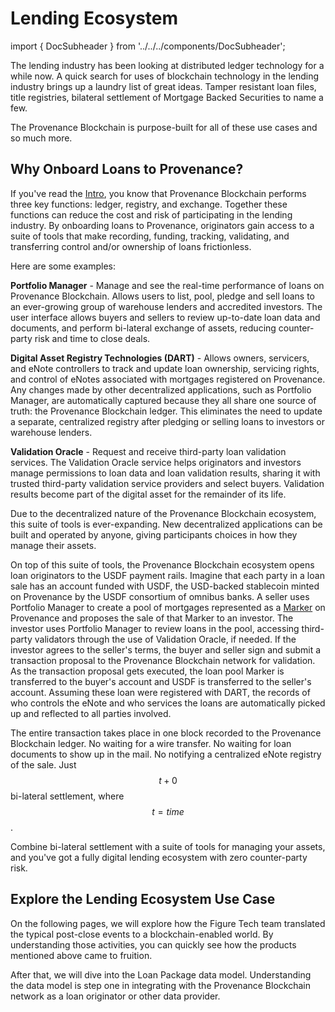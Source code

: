 # Lending Ecosystem

import { DocSubheader } from '../../../components/DocSubheader';

<DocSubheader text='The guide uses the lending ecosystem as a very real example of building out a use case on top of Provenance Blockchain'
/>

The lending industry has been looking at distributed ledger technology for a while now. A quick search for uses of blockchain technology in the lending industry brings up a laundry list of great ideas. Tamper resistant loan files, title registries, bilateral settlement of Mortgage Backed Securities to name a few.

The Provenance Blockchain is purpose-built for all of these use cases and so much more.

## Why Onboard Loans to Provenance?

If you've read the [Intro](../../../ecosystem/financial-services-blockchain/), you know that Provenance Blockchain performs three key functions: ledger, registry, and exchange. Together these functions can reduce the cost and risk of participating in the lending industry. By onboarding loans to Provenance, originators gain access to a suite of tools that make recording, funding, tracking, validating, and transferring control and/or ownership of loans frictionless.

Here are some examples:

**Portfolio Manager** - Manage and see the real-time performance of loans on Provenance Blockchain. Allows users to list, pool, pledge and sell loans to an ever-growing group of warehouse lenders and accredited investors. The user interface allows buyers and sellers to review up-to-date loan data and documents, and perform bi-lateral exchange of assets, reducing counter-party risk and time to close deals.

**Digital Asset Registry Technologies (DART)** - Allows owners, servicers, and eNote controllers to track and update loan ownership, servicing rights, and control of eNotes associated with mortgages registered on Provenance. Any changes made by other decentralized applications, such as Portfolio Manager, are automatically captured because they all share one source of truth: the Provenance Blockchain ledger. This eliminates the need to update a separate, centralized registry after pledging or selling loans to investors or warehouse lenders.

**Validation Oracle** - Request and receive third-party loan validation services. The Validation Oracle service helps originators and investors manage permissions to loan data and loan validation results, sharing it with trusted third-party validation service providers and select buyers. Validation results become part of the digital asset for the remainder of its life.

Due to the decentralized nature of the Provenance Blockchain ecosystem, this suite of tools is ever-expanding. New decentralized applications can be built and operated by anyone, giving participants choices in how they manage their assets.

On top of this suite of tools, the Provenance Blockchain ecosystem opens loan originators to the USDF payment rails. Imagine that each party in a loan sale has an account funded with USDF, the USD-backed stablecoin minted on Provenance by the USDF consortium of omnibus banks. A seller uses Portfolio Manager to create a pool of mortgages represented as a [Marker](../../../modules/marker-module.md) on Provenance and proposes the sale of that Marker to an investor. The investor uses Portfolio Manager to review loans in the pool, accessing third-party validators through the use of Validation Oracle, if needed. If the investor agrees to the seller's terms, the buyer and seller sign and submit a transaction proposal to the Provenance Blockchain network for validation. As the transaction proposal gets executed, the loan pool Marker is transferred to the buyer's account and USDF is transferred to the seller's account. Assuming these loan were registered with DART, the records of who controls the eNote and who services the loans are automatically picked up and reflected to all parties involved.

The entire transaction takes place in one block recorded to the Provenance Blockchain ledger. No waiting for a wire transfer. No waiting for loan documents to show up in the mail. No notifying a centralized eNote registry of the sale. Just $$t+0$$ bi-lateral settlement, where $$t=time$$.

Combine bi-lateral settlement with a suite of tools for managing your assets, and you've got a fully digital lending ecosystem with zero counter-party risk.

## Explore the Lending Ecosystem Use Case

On the following pages, we will explore how the Figure Tech team translated the typical post-close events to a blockchain-enabled world. By understanding those activities, you can quickly see how the products mentioned above came to fruition.

After that, we will dive into the Loan Package data model. Understanding the data model is step one in integrating with the Provenance Blockchain network as a loan originator or other data provider.

